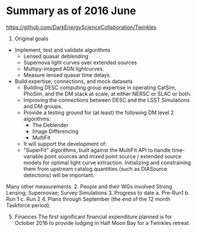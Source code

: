 # Summary as of 2016 June

https://github.com/DarkEnergyScienceCollaboration/Twinkles

1. Original goals
 * Implement, test and validate algorithms 
   - Lensed quasar deblending
   - Supernova light curves over extended sources
   - Multipy-imaged AGN lightcurves.
   - Measure lensed quasar time delays
 * Build expertise, connections, and mock datasets
   - Building DESC computing group expertise in operating CatSim, PhoSim, and the DM stack at scale, at either NERSC or SLAC or both.
   - Improving the connections between DESC and the LSST Simulations and DM groups.
   - Provide a testing ground for (at least) the following DM level 2 algorithms:
     * The Deblender
     * Image Differencing
     * MultiFit
    - It will support the development of:
     * "SuperFit" algorithms, built against the MultiFit API to handle time-variable point sources and mixed point source / extended source models for optimal light curve extraction. Initializing and constraining them from upstream catalog quantities (such as DIASource detections) will be important.

Many other measurements.
2. People and their WGs involved
  Strong Lensing; Supernovae; Survey Simulations
3. Progress to date 
  a. Pre-Run1
  b. Run 1
  c. Run 2
4. Plans through September (the end of the 12 month Taskforce period).

5. Finances
  The first significant financial expenditure planned is for October 2016 to provide lodging in Half Moon Bay for a Twinkles retreat.
